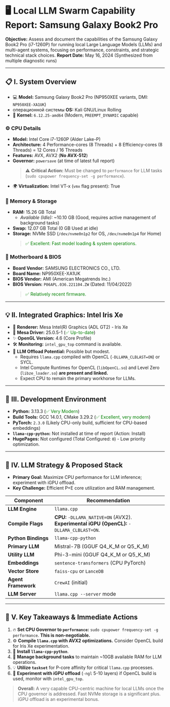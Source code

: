 # 🖥️ Local LLM Swarm Capability Report: Samsung Galaxy Book2 Pro

**Objective:** Assess and document the capabilities of the Samsung Galaxy Book2 Pro (i7-1260P) for running local Large Language Models (LLMs) and multi-agent systems, focusing on performance, constraints, and strategic technical stack choices.
**Report Date:** May 16, 2024 (Synthesized from multiple diagnostic runs)

---
## 📋 I. System Overview

*   💻 **Model:** Samsung Galaxy Book2 Pro (NP950XEE variants, DMI: `NP950XEE-XA1UK`)
*   операционной системы **OS:** Kali GNU/Linux Rolling
*   🐧 **Kernel:** `6.12.25-amd64` (Modern, `PREEMPT_DYNAMIC` capable)

### ⚙️ CPU Details
*   **Model:** Intel Core i7-1260P (Alder Lake-P)
*   **Architecture:** 4 Performance-cores (8 Threads) + 8 Efficiency-cores (8 Threads) = 12 Cores / 16 Threads
*   **Features:** AVX, AVX2 (**No AVX-512**)
*   **Governor:** `powersave` (at time of latest full report)
    > ⚠️ **Critical Action:** Must be changed to `performance` for LLM tasks (`sudo cpupower frequency-set -g performance`).
*   🌍 **Virtualization:** Intel VT-x (`vmx` flag present): True

### 🧠 Memory & Storage
*   **RAM:** 15.26 GB Total
    *   *Available (Idle):* ~10.10 GB (Good, requires active management of background tasks)
*   **Swap:** 12.07 GB Total (0 GB Used at idle)
*   **Storage:** NVMe SSD (`/dev/nvme0n1p2` for OS, `/dev/nvme0n1p4` for Home)
    > <span style="color:green;">✅ Excellent: Fast model loading & system operations.</span>

### 📜 Motherboard & BIOS
*   **Board Vendor:** SAMSUNG ELECTRONICS CO., LTD.
*   **Board Name:** NP950XEE-XA1UK
*   **BIOS Vendor:** AMI (American Megatrends Inc.)
*   **BIOS Version:** `P06APL.036.221104.ZW` (Dated: 11/04/2022)
    > <span style="color:green;">✅ Relatively recent firmware.</span>

---
## 💡 II. Integrated Graphics: Intel Iris Xe

*   📛 **Renderer:** Mesa Intel(R) Graphics (ADL GT2) - Iris Xe
*   📜 **Mesa Driver:** 25.0.5-1 (<span style="color:green;">✅ Up-to-date</span>)
*   ✨ **OpenGL Version:** 4.6 (Core Profile)
*   🛠️ **Monitoring:** `intel_gpu_top` command is available.
*   🚀 **LLM Offload Potential:** Possible but modest.
    *   Requires `llama.cpp` compiled with OpenCL (`-DLLAMA_CLBLAST=ON`) or SYCL.
    *   Intel Compute Runtimes for OpenCL (`libOpenCL.so`) and Level Zero (`libze_loader.so`) **are present and linked.**
    *   Expect CPU to remain the primary workhorse for LLMs.

---
## 🐍 III. Development Environment

*   **Python:** 3.13.3 (<span style="color:green;">✅ Very Modern</span>)
*   **Build Tools:** GCC 14.0.1, CMake 3.29.2 (<span style="color:green;">✅ Excellent, very modern</span>)
*   **PyTorch:** `2.3.0` (Likely CPU-only build, sufficient for CPU-based embeddings)
*   **`llama-cpp-python`:** Not installed at time of report (Action: Install)
*   **HugePages:** Not configured (Total Configured: `0`) - Low priority optimization.

---
## 🚀 IV. LLM Strategy & Proposed Stack

*   **Primary Goal:** Maximize CPU performance for LLM inference; experiment with iGPU offload.
*   **Key Challenge:** Efficient P+E core utilization and RAM management.

| Component         | Recommendation                                                                                       |
|-------------------|------------------------------------------------------------------------------------------------------|
| **LLM Engine**    | `llama.cpp`                                                                                          |
| **Compile Flags** | **CPU:** `-DLLAMA_NATIVE=ON` (AVX2). <br> **Experimental iGPU (OpenCL):** `-DLLAMA_CLBLAST=ON`.         |
| **Python Bindings**| `llama-cpp-python`                                                                                   |
| **Primary LLM**   | Mistral-7B (GGUF Q4\_K\_M or Q5\_K_M)                                                                |
| **Utility LLM**   | Phi-3-mini (GGUF Q4\_K\_M or Q5\_K_M)                                                                |
| **Embeddings**    | `sentence-transformers` (CPU PyTorch)                                                                |
| **Vector Store**  | `faiss-cpu` or `LanceDB`                                                                             |
| **Agent Framework**| `CrewAI` (initial)                                                                                   |
| **LLM Server**    | `llama.cpp --server` mode                                                                            |

---
## 🔮 V. Key Takeaways & Immediate Actions

1.  🔥 **Set CPU Governor to `performance`:** `sudo cpupower frequency-set -g performance`. **This is non-negotiable.**
2.  ⚙️ **Compile `llama.cpp` with AVX2 optimizations.** Consider OpenCL build for Iris Xe experimentation.
3.  🐍 **Install `llama-cpp-python`**.
4.  🧠 **Manage background tasks** to maintain ~10GB available RAM for LLM operations.
5.  💡 **Utilize `taskset`** for P-core affinity for critical `llama.cpp` processes.
6.  🧪 **Experiment with iGPU offload** (`-ngl` 5-10 layers) if OpenCL build is used, monitor with `intel_gpu_top`.

> **Overall:** A very capable CPU-centric machine for local LLMs once the CPU governor is addressed. Fast NVMe storage is a significant plus. iGPU offload is an experimental bonus.
